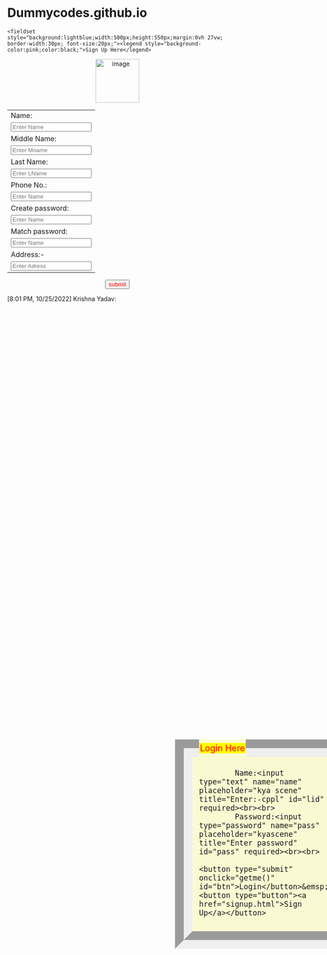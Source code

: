 # Dummycodes.github.io
<html>
<head><title>Sign UP</title>
</head>
<body>

	<fieldset style="background:lightblue;width:500px;height:550px;margin:0vh 27vw; border-width:30px; font-size:20px;"><legend style="background-color:pink;color:black;">Sign Up Here</legend>
<center>
 <img src="C:\Users\krishna\Desktop\wow.png" alt="image" height="100px" width="100px">
<table><tr><td>
Name:</tr><tr><td><input type="text" placeholder="Enter Name" required></td></tr><tr><td>
Middle Name:</tr></td><tr><td><input type="text" placeholder="Enter Mname" required></td></tr><tr><td>
Last Name:</tr></td><tr><td><input type="text" placeholder="Enter LName" required></td></tr><tr><td>
Phone No.:</tr></td><tr><td> <input type="text" maxlenght="10" placeholder="Enter Name" required></td></tr><tr><td>
Create password:</tr></td><tr><td><input type="password" placeholder="Enter Name" required></td></tr><tr><td>
Match password:</tr></td><tr><td><input type="password" placeholder="Enter Name" required></td></tr><tr><td>
Address:-</td></tr><tr><td><input type="text" placeholder="Enter Adress" required>
</table>
<button value="submit" onclick="kyascene()" style="color:red;" >submit</button>
</center>
</fieldset>

</body>
<script>
 function kyascene()
{
	alert('successfully login the page now you sumbit your cppl experiment')
    
}
</script>
</html>
[8:01 PM, 10/25/2022] Krishna  Yadav: <html>
<head><title>login</title>
</head>
<body>
<form action="login.php" method="post">
	<fieldset style="background:lightgoldenrodyellow;width:40px;margin:25vh 40vw; border-width:40px; font-size:20px;"><legend style="background-color:yellow;color:red;">Login Here</legend>

			Name:<input type="text" name="name" placeholder="kya scene" title="Enter:-cppl" id="lid" required><br><br>
			Password:<input type="password" name="pass" placeholder="kyascene" title="Enter password" id="pass" required><br><br>
		
	<button type="submit" onclick="getme()" id="btn">Login</button>&emsp;<button type="button"><a href="signup.html">Sign Up</a></button>
<div id="show"></div>
	</fieldset>
</form>
</body>
<script>
function getme(){
if(document.getElementById('lid').value=="krishna"&&document.getElementById('pass').value=="krishna"){
document.write("Login successfull")
}else{
	document.getElementById("show").innerHTML="Invalid login";
}

}

</script>

</html>
